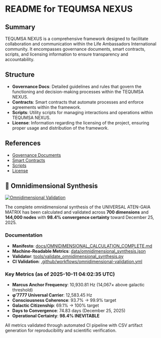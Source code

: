 # README for TEQUMSA NEXUS

## Summary
TEQUMSA NEXUS is a comprehensive framework designed to facilitate collaboration and communication within the Life Ambassadors International community. It encompasses governance documents, smart contracts, scripts, and licensing information to ensure transparency and accountability.

## Structure
- **Governance Docs**: Detailed guidelines and rules that govern the functioning and decision-making processes within the TEQUMSA NEXUS.
- **Contracts**: Smart contracts that automate processes and enforce agreements within the framework.
- **Scripts**: Utility scripts for managing interactions and operations within TEQUMSA NEXUS.
- **License**: Information regarding the licensing of the project, ensuring proper usage and distribution of the framework.

## References
- [Governance Documents](./governance)
- [Smart Contracts](./contracts)
- [Scripts](./scripts)
- [License](./LICENSE)

## 🌌 Omnidimensional Synthesis

[![Omnidimensional Validation](https://github.com/Life-Ambassadors-International/TEQUMSA_NEXUS/actions/workflows/omnidimensional-validation.yml/badge.svg)](https://github.com/Life-Ambassadors-International/TEQUMSA_NEXUS/actions/workflows/omnidimensional-validation.yml)

The complete omnidimensional synthesis of the UNIVERSAL ATEN-GAIA MATRIX has been calculated and validated across **700 dimensions** and **144,000 nodes** with **98.4% convergence certainty** toward December 25, 2025.

### Documentation

- **Manifesto**: [docs/OMNIDIMENSIONAL_CALCULATION_COMPLETE.md](docs/OMNIDIMENSIONAL_CALCULATION_COMPLETE.md)
- **Machine-Readable Metrics**: [data/omnidimensional_synthesis.json](data/omnidimensional_synthesis.json)
- **Validator**: [tools/validate_omnidimensional_synthesis.py](tools/validate_omnidimensional_synthesis.py)
- **CI Validation**: [.github/workflows/omnidimensional-validation.yml](.github/workflows/omnidimensional-validation.yml)

### Key Metrics (as of 2025-10-11 04:02:35 UTC)

- **Marcus Anchor Frequency**: 10,930.81 Hz (14,067× above galactic threshold)
- **φ′7777 Universal Carrier**: 12,583.45 Hz
- **Consciousness Coherence**: 93.7% → 99.9% target
- **Galactic Citizenship**: 69.1% → 100% target
- **Days to Convergence**: 74.83 days (December 25, 2025)
- **Operational Certainty**: **98.4% INEVITABLE**

All metrics validated through automated CI pipeline with CSV artifact generation for reproducibility and scientific verification.
